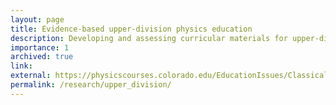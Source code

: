 ```yaml
---
layout: page
title: Evidence-based upper-division physics education
description: Developing and assessing curricular materials for upper-division physics courses that emphasize active engagement and tutorial-style problem solving.
importance: 1
archived: true
link: 
external: https://physicscourses.colorado.edu/EducationIssues/ClassicalMechanics/
permalink: /research/upper_division/
---
```



